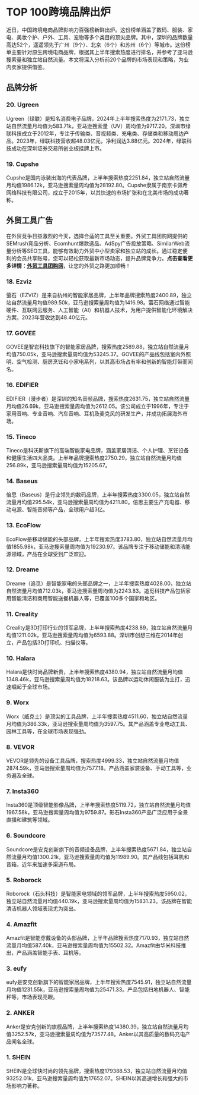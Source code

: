 # TOP 100跨境品牌出炉

近日，中国跨境电商品牌影响力百强榜新鲜出炉。这份榜单涵盖了数码、服装、家电、美妆个护、户外、工具、宠物等多个类目的顶尖品牌。其中，深圳的品牌数量高达52个，遥遥领先于广州（9个）、北京（6个）和苏州（6个）等城市。这份榜单主要针对原生跨境电商品牌，根据其上半年搜索热度进行排名，并参考了亚马逊搜索量和独立站自然流量。本文将深入分析前20个品牌的市场表现和策略，为业内卖家提供借鉴。



## 品牌分析

### 20. Ugreen

Ugreen（绿联）是知名消费电子品牌，2024年上半年搜索热度为2171.73，独立站自然流量月均值为583.71k，亚马逊搜索量（UV）周均值为9717.20。深圳市绿联科技成立于2012年，专注于传输类、音视频类、充电类、存储类和移动周边产品。2023年，绿联科技营收超48.03亿元，净利润达3.88亿元。2024年，绿联科技成功在深圳证券交易所创业板挂牌上市。

### 19. Cupshe

Cupshe是国内泳装出海的代表品牌，上半年搜索热度2251.84，独立站自然流量月均值1986.12k，亚马逊搜索量周均值为28192.80。Cupshe隶属于南京卡佩希网络科技有限公司，成立于2015年，以其快速的市场扩张和在北美市场的成功著称。

## 外贸工具广告

在外贸竞争日益激烈的今天，选择合适的工具至关重要。外贸工具团购网提供的SEMrush竞品分析、Ecomhunt爆款选品、AdSpy广告投放策略、SimilarWeb流量分析等SEO工具，能够有效助力外贸中小型卖家和独立站的成长。通过稳定便利的会员共享账号，您可以轻松获取最新市场动态，提升品牌竞争力。**点击查看更多详情：[外贸工具团购网](https://bit.ly/waimao518)**，让您的外贸之路更加顺畅！

### 18. Ezviz

萤石（EZVIZ）是来自杭州的智能家居品牌，上半年品牌搜索热度2400.89，独立站自然流量月均值989.50k，亚马逊搜索量周均值为1416.98。萤石网络通过智能硬件、互联网云服务、人工智能（AI）和机器人技术，为用户提供智能化环境解决方案，2023年营收达到48.40亿元。

### 17. GOVEE

GOVEE是智岩科技旗下的智能家居品牌，搜索热度2589.88，独立站自然流量月均值750.05k，亚马逊搜索量周均值为53245.37。GOVEE的产品线包括室内外照明、空气检测、厨房烹饪和小家电系列，以其高市场占有率和创新的智能灯带而闻名。

### 16. EDIFIER

EDIFIER（漫步者）是深圳的知名音频品牌，搜索热度2631.75，独立站自然流量月均值26.69k，亚马逊搜索量周均值为2612.05。该公司成立于1996年，专注于家用音响、专业音响、汽车音响、耳机及麦克风的研发生产，并成功拓展海外市场。

### 15. Tineco

Tineco是科沃斯旗下的高端智能家电品牌，涵盖家居清洁、个人护理、烹饪设备和健康生活四大品类。上半年品牌搜索热度2750.29，独立站自然流量月均值256.89k，亚马逊搜索量周均值为15205.67。

### 14. Baseus

倍思（Baseus）是行业领先的数码品牌，上半年搜索热度3300.05，独立站自然流量月均值295.54k，亚马逊搜索量周均值为4211.80。倍思主要生产充电器、移动电源、智能音频等产品，全球用户超3亿。

### 13. EcoFlow

EcoFlow是移动储能的头部品牌，上半年搜索热度3783.80，独立站自然流量月均值1855.98k，亚马逊搜索量周均值为19230.97。该品牌专注于移动储能和清洁能源领域，产品在全球受到广泛欢迎。

### 12. Dreame

Dreame（追觅）是智能家电的头部品牌之一，上半年搜索热度4028.00，独立站自然流量月均值712.03k，亚马逊搜索量周均值为2243.83。追觅科技产品包括家用智能清洁和商用智能送餐机器人等，已覆盖100多个国家和地区。

### 11. Creality

Creality是3D打印行业的领军品牌，上半年搜索热度4238.89，独立站自然流量月均值1211.02k，亚马逊搜索量周均值为6593.88。深圳市创想三维在2014年创立，产品包括3D打印机、扫描仪等。

### 10. Halara

Halara是快时尚品牌新贵，上半年搜索热度4380.94，独立站自然流量月均值1348.46k，亚马逊搜索量周均值为18218.63。该品牌以运动休闲服装为主打，迅速崛起于全球市场。

### 9. Worx

Worx（威克士）是顶尖的工具品牌，上半年搜索热度4511.60，独立站自然流量月均值为386.33k，亚马逊搜索量周均值为3597.75。其产品涵盖专业电动工具、园林工具等，在全球市场表现强劲。

### 8. VEVOR

VEVOR是领先的设备工具品牌，搜索热度4999.33，独立站自然流量月均值2874.59k，亚马逊搜索量周均值为7577.18。产品涵盖家装设备、手动工具等，业务遍及全球。

### 7. Insta360

Insta360是顶级智能影像品牌，上半年搜索热度5119.72，独立站自然流量月均值1967.58k，亚马逊搜索量周均值为9759.87。影石Insta360产品广泛应用于全景直播和建筑等领域。

### 6. Soundcore

Soundcore是安克创新旗下的音频设备品牌，上半年搜索热度5671.84，独立站自然流量月均值1300.21k，亚马逊搜索量周均值为11989.90。其产品线包括耳机和音箱，近年来加速多渠道布局。

### 5. Roborock

Roborock（石头科技）是智能家电领域的领军品牌，上半年搜索热度5950.02，独立站自然流量月均值440.19k，亚马逊搜索量周均值为15831.23。该品牌在智能清洁机器人领域表现尤为突出。

### 4. Amazfit

Amazfit是智能穿戴设备的头部品牌，上半年品牌搜索热度7170.93，独立站自然流量月均值587.40k，亚马逊搜索量周均值为15502.32。Amazfit由华米科技推出，产品涵盖智能手表、耳机等。

### 3. eufy

eufy是安克创新旗下的智能家居品牌，上半年搜索热度7545.91，独立站自然流量月均值1231.55k，亚马逊搜索量周均值为25471.33。产品包括扫地机器人、智能秤等，市场表现亮眼。

### 2. ANKER

Anker是安克创新的旗舰品牌，上半年搜索热度14380.39，独立站自然流量月均值3252.57k，亚马逊搜索量周均值为73577.48。Anker以其高质量的数码充电产品闻名全球。

### 1. SHEIN

SHEIN是全球快时尚的领先品牌，搜索热度179388.53，独立站自然流量月均值93252.01k，亚马逊搜索量周均值为17652.07。SHEIN以其高速增长和强大的市场影响力著称。

